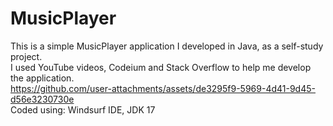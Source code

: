 # MusicPlayer
This is a simple MusicPlayer application I developed in Java, as a self-study project. <br>
I used YouTube videos, Codeium and Stack Overflow to help me develop the application. <br>
https://github.com/user-attachments/assets/de3295f9-5969-4d41-9d45-d56e3230730e <br>
Coded using: Windsurf IDE, JDK 17
 
